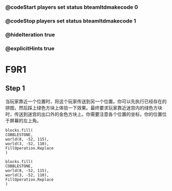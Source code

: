 ### @codeStart players set status bteamltdmakecode 0
### @codeStop players set status bteamltdmakecode 1


### @hideIteration true
### @explicitHints true

# F9R1

## Step 1
当玩家靠近一个位置时，将这个玩家传送到另一个位置。你可以先执行已经存在的拼图，然后踩上绿色方块上体验一下效果。最终要求玩家靠近迷宫内的绿色方块时，传送到迷宫的出口外的金色方块上。你需要注意各个位置的坐标，你的位置位于屏幕的左上角。
 

```ghost
blocks.fill(
COBBLESTONE,
world(8, -52, 115),
world(3, -52, 110),
FillOperation.Replace
)
```

```template
blocks.fill(
COBBLESTONE,
world(8, -52, 115),
world(3, -52, 110),
FillOperation.Replace
)

```

```package
```
